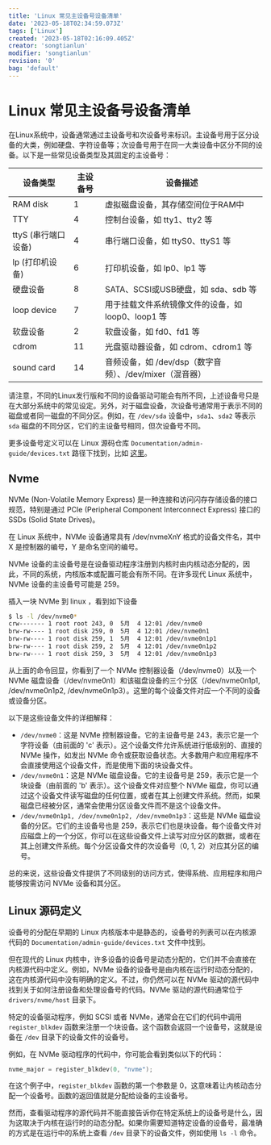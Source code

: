 ```yaml
---
title: 'Linux 常见主设备号设备清单'
date: '2023-05-18T02:34:59.073Z'
tags: ['Linux']
created: '2023-05-18T02:16:09.405Z'
creator: 'songtianlun'
modifier: 'songtianlun'
revision: '0'
bag: 'default'
---
```


<!-- Exported from TiddlyWiki at 23:05, 27th 五月 2023 -->

# Linux 常见主设备号设备清单

在Linux系统中，设备通常通过主设备号和次设备号来标识。主设备号用于区分设备的大类，例如硬盘、字符设备等；次设备号用于在同一大类设备中区分不同的设备。以下是一些常见设备类型及其固定的主设备号：

|      设备类型     | 主设备号 |                  设备描述                 |
|---------------|------|---------------------------------------|
|    RAM disk   |   1  |           虚拟磁盘设备，其存储空间位于RAM中          |
|      TTY      |   4  |          控制台设备，如 tty1、tty2 等          |
| ttyS (串行端口设备) |   4  |         串行端口设备，如 ttyS0、ttyS1 等        |
|   lp (打印机设备)  |   6  |           打印机设备，如 lp0、lp1 等           |
|      硬盘设备     |   8  |      SATA、SCSI或USB硬盘，如 sda、sdb 等      |
|  loop device  |   7  |    用于挂载文件系统镜像文件的设备，如 loop0、loop1 等    |
|      软盘设备     |   2  |            软盘设备，如 fd0、fd1 等           |
|     cdrom     |  11  |        光盘驱动器设备，如 cdrom、cdrom1 等       |
|   sound card  |  14  | 音频设备，如 /dev/dsp（数字音频）、/dev/mixer（混音器） |

请注意，不同的Linux发行版和不同的设备驱动可能会有所不同，上述设备号只是在大部分系统中的常见设定。另外，对于磁盘设备，次设备号通常用于表示不同的磁盘或者同一磁盘的不同分区。例如，在 `/dev/sda` 设备中，`sda1`、`sda2` 等表示 `sda` 磁盘的不同分区，它们的主设备号相同，但次设备号不同。

更多设备号定义可以在 Linux 源码仓库 `Documentation/admin-guide/devices.txt` 路径下找到，比如 [这里](https://github.com/torvalds/linux/blame/master/Documentation/admin-guide/devices.txt)。

## Nvme

NVMe (Non-Volatile Memory Express) 是一种连接和访问闪存存储设备的接口规范，特别是通过 PCIe (Peripheral Component Interconnect Express) 接口的 SSDs (Solid State Drives)。

在 Linux 系统中，NVMe 设备通常具有 /dev/nvmeXnY 格式的设备文件名，其中 X 是控制器的编号，Y 是命名空间的编号。

NVMe 设备的主设备号是在设备驱动程序注册到内核时由内核动态分配的，因此，不同的系统，内核版本或配置可能会有所不同。在许多现代 Linux 系统中，NVMe 设备的主设备号可能是 259。

插入一块 NVMe 到 linux ，看到如下设备

```bash
$ ls -l /dev/nvme0*
crw------- 1 root root 243, 0  5月  4 12:01 /dev/nvme0
brw-rw---- 1 root disk 259, 0  5月  4 12:01 /dev/nvme0n1
brw-rw---- 1 root disk 259, 1  5月  4 12:01 /dev/nvme0n1p1
brw-rw---- 1 root disk 259, 2  5月  4 12:01 /dev/nvme0n1p2
brw-rw---- 1 root disk 259, 3  5月  4 12:01 /dev/nvme0n1p3
```

从上面的命令回显，你看到了一个 NVMe 控制器设备（/dev/nvme0）以及一个 NVMe 磁盘设备（/dev/nvme0n1）和该磁盘设备的三个分区（/dev/nvme0n1p1, /dev/nvme0n1p2, /dev/nvme0n1p3）。这里的每个设备文件对应一个不同的设备或设备分区。

以下是这些设备文件的详细解释：

* `/dev/nvme0`：这是 NVMe 控制器设备。它的主设备号是 243，表示它是一个字符设备（由前面的 'c' 表示）。这个设备文件允许系统进行低级别的、直接的 NVMe 操作，如发出 NVMe 命令或获取设备状态。大多数用户和应用程序不会直接使用这个设备文件，而是使用下面的块设备文件。
* `/dev/nvme0n1`：这是 NVMe 磁盘设备。它的主设备号是 259，表示它是一个块设备（由前面的 'b' 表示）。这个设备文件对应整个 NVMe 磁盘，你可以通过这个设备文件读写磁盘的任何位置，或者在其上创建文件系统。然而，如果磁盘已经被分区，通常会使用分区设备文件而不是这个设备文件。
* `/dev/nvme0n1p1, /dev/nvme0n1p2, /dev/nvme0n1p3`：这些是 NVMe 磁盘设备的分区。它们的主设备号也是 259，表示它们也是块设备。每个设备文件对应磁盘上的一个分区，你可以在这些设备文件上读写对应分区的数据，或者在其上创建文件系统。每个分区设备文件的次设备号（0, 1, 2）对应其分区的编号。

总的来说，这些设备文件提供了不同级别的访问方式，使得系统、应用程序和用户能够按需访问 NVMe 设备和其分区。

## Linux 源码定义

设备号的分配在早期的 Linux 内核版本中是静态的，设备号的列表可以在内核源代码的 `Documentation/admin-guide/devices.txt` 文件中找到。

但在现代的 Linux 内核中，许多设备的设备号是动态分配的，它们并不会直接在内核源代码中定义。例如，NVMe 设备的设备号是由内核在运行时动态分配的，这在内核源代码中没有明确的定义。不过，你仍然可以在 NVMe 驱动的源代码中找到关于如何注册设备和处理设备号的代码。NVMe 驱动的源代码通常位于 `drivers/nvme/host` 目录下。

特定的设备驱动程序，例如 SCSI 或者 NVMe，通常会在它们的代码中调用 `register_blkdev` 函数来注册一个块设备。这个函数会返回一个设备号，这就是设备在 `/dev` 目录下的设备文件的设备号。

例如，在 NVMe 驱动程序的代码中，你可能会看到类似以下的代码：

```c
nvme_major = register_blkdev(0, "nvme");
```

在这个例子中，`register_blkdev` 函数的第一个参数是 0，这意味着让内核动态分配一个设备号。函数的返回值就是分配给设备的主设备号。

然而，查看驱动程序的源代码并不能直接告诉你在特定系统上的设备号是什么，因为这取决于内核在运行时的动态分配。如果你需要知道特定设备的设备号，最准确的方式是在运行中的系统上查看 `/dev` 目录下的设备文件，例如使用 `ls -l` 命令。